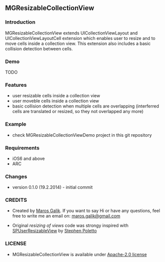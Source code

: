 ## MGResizableCollectionView

### Introduction

MGResizableCollectionView extends UICollectionViewLayout and UICollectionViewLayoutCell extension which enables user to resize and to move cells inside a collection view. This extension also includes a basic collision detection between cells.

### Demo
TODO

### Features
* user resizable cells inside a collection view
* user moveble cells inside a collection view
* basic collision detection when multiple cells are overlapping (interferred cells are translated or resized, so they not overlapped any more)

### Example
* check MGResizableCollectionViewDemo project in this git repository

### Requirements
* iOS6 and above
* ARC

### Changes
* version 0.1.0 (19.2.2014) - initial commit

### CREDITS
* Created by [Maros Galik](https://twitter.com/maroskog). If you want to say Hi or have any questions, feel free to write me an email on: maros.galik@gmail.com

* Original *resizing of views* code was strongy inspired with [SPUserResizableView](https://github.com/spoletto/SPUserResizableView) by [Stephen Poletto](http://stephenpoletto.com/)

### LICENSE
* MGResizableCollectionView is available under [Apache-2.0 license](http://www.apache.org/licenses/LICENSE-2.0)


